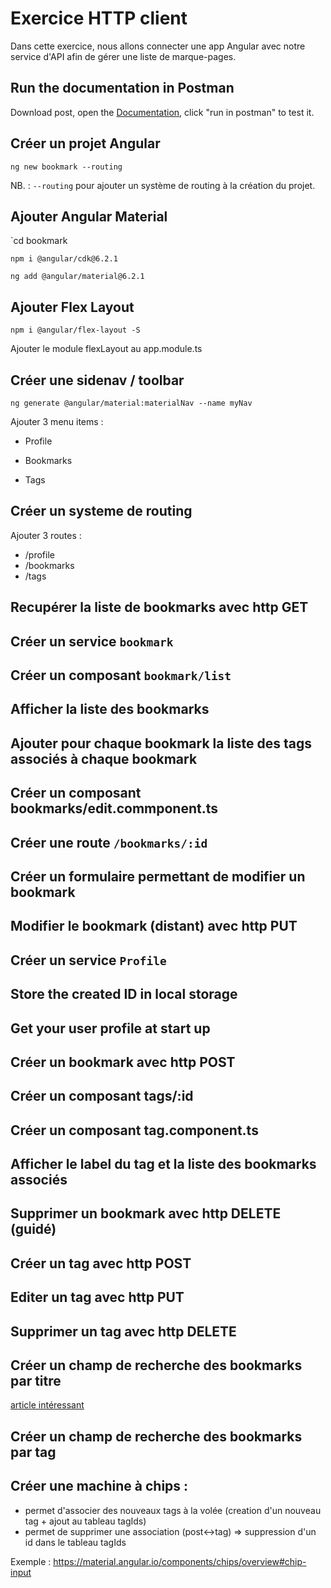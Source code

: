 # Exercice HTTP client

Dans cette exercice, nous allons connecter une app Angular avec notre service d'API afin de gérer une liste de marque-pages.

## Run the documentation in Postman

Download post, open the [Documentation](https://documenter.getpostman.com/view/214868/RWM9uVkb), click "run in postman" to test it.

## Créer un projet Angular

`ng new bookmark --routing`

NB. : `--routing` pour ajouter un système de routing à la création du projet.

## Ajouter Angular Material

`cd bookmark

`npm i @angular/cdk@6.2.1`

`ng add @angular/material@6.2.1`

## Ajouter Flex Layout

`npm i @angular/flex-layout -S`

Ajouter le module flexLayout au app.module.ts

## Créer une sidenav / toolbar

`ng generate @angular/material:materialNav --name myNav`

Ajouter 3 menu items :

* Profile

* Bookmarks

* Tags

## Créer un systeme de routing

Ajouter 3 routes :

* /profile
* /bookmarks
* /tags

## Recupérer la liste de bookmarks avec http GET

## Créer un service `bookmark`

## Créer un composant `bookmark/list` 

## Afficher la liste des bookmarks

## Ajouter pour chaque bookmark la liste des tags associés à chaque bookmark

## Créer un composant bookmarks/edit.commponent.ts

## Créer une route `/bookmarks/:id`

## Créer un formulaire permettant de modifier un bookmark

## Modifier le bookmark (distant) avec http PUT

## Créer un service `Profile`

## Store the created ID in local storage

## Get your user profile at start up

## Créer un bookmark avec http POST

## Créer un composant tags/:id

## Créer un composant tag.component.ts

## Afficher le label du tag et la liste des bookmarks associés

## Supprimer un bookmark avec http DELETE (guidé)

## Créer un tag avec http POST

## Editer un tag avec http PUT

## Supprimer un tag avec http DELETE

## Créer un champ de recherche des bookmarks par titre

[article intéressant](https://itnext.io/using-angular-6-material-auto-complete-with-async-data-6d89501c4b79)

## Créer un champ de recherche des bookmarks par tag

## Créer une machine à chips :
  
  * permet d'associer des nouveaux tags à la volée (creation d'un nouveau tag + ajout au tableau tagIds)
  * permet de supprimer une association (post<->tag) => suppression d'un id dans le tableau tagIds
  
Exemple : https://material.angular.io/components/chips/overview#chip-input

